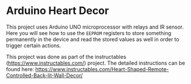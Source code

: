 # Arduino Heart Decor
This project uses Arduino UNO microprocessor with relays and IR sensor. Here you will see how to use the `EEPROM` registers to store something permanently in the device and read the stored values as well in order to trigger certain actions.

This project was done as part of the instructables (https://www.instructables.com/) project. The detailed instructions can be found here: https://www.instructables.com/Heart-Shaped-Remote-Controlled-Back-lit-Wall-Decor/
